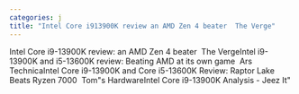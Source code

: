 ```yaml
---
categories: j
title: "Intel Core i913900K review an AMD Zen 4 beater  The Verge"
---
```

Intel Core i9-13900K review: an AMD Zen 4 beater&nbsp;&nbsp;The VergeIntel i9-13900K and i5-13600K review: Beating AMD at its own game&nbsp;&nbsp;Ars TechnicaIntel Core i9-13900K and Core i5-13600K Review: Raptor Lake Beats Ryzen 7000&nbsp;&nbsp;Tom"s HardwareIntel Core i9-13900K Analysis - Jeez It"